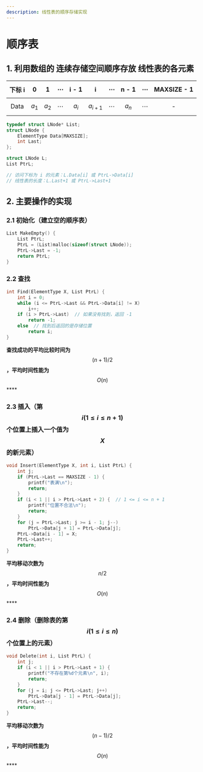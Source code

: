 ```yaml
---
description: 线性表的顺序存储实现
---
```


# 顺序表

## 1. 利用数组的 **连续存储空间顺序存放** 线性表的各元素

| 下标 i | 0 | 1 | $$\cdots$$  | i - 1 | i | $$\cdots$$  | n - 1 | $$\cdots$$  | MAXSIZE - 1 |
| :---: | :---: | :---: | :---: | :---: | :---: | :---: | :---: | :---: | :---: |
| Data | $$a_1$$  | $$a_2$$  | $$\cdots$$  | $$a_i$$  | $$a_{i+1}$$  | $$\cdots$$  | $$a_n$$  | $$\cdots$$  | - |

```c
typedef struct LNode* List;
struct LNode {
    ElementType Data[MAXSIZE];
    int Last;
};

struct LNode L;
List PtrL;

// 访问下标为 i 的元素：L.Data[i] 或 PtrL->Data[i]
// 线性表的长度：L.Last+1 或 PtrL->Last+1
```

## 2. 主要操作的实现

### 2.1 初始化（建立空的顺序表）

```cpp
List MakeEmpty() {
    List PtrL;
    PtrL = (List)malloc(sizeof(struct LNode));
    PtrL->Last = -1;
    return PtrL;
}
```

### 2.2 查找

```cpp
int Find(ElementType X, List PtrL) {
    int i = 0;
    while (i <= PtrL->Last && PtrL->Data[i] != X)
        i++;
    if (i > PtrL->Last)  // 如果没有找到，返回 -1
        return -1;
    else  // 找到后返回的是存储位置
        return i;
}
```

**查找成功的平均比较时间为** $$(n + 1) / 2$$ **，平均时间性能为** $$O(n)$$ ****

### 2.3 插入（第 $$i (1 \le i \le n + 1)$$ 个位置上插入一个值为 $$X$$ 的新元素）

```cpp
void Insert(ElementType X, int i, List PtrL) {
    int j;
    if (PtrL->Last == MAXSIZE - 1) {
        printf("表满\n");
        return;
    }
    if (i < 1 || i > PtrL->Last + 2) {  // 1 <= i <= n + 1
        printf("位置不合法\n");
        return;
    }
    for (j = PtrL->Last; j >= i - 1; j--)
        PtrL->Data[j + 1] = PtrL->Data[j];
    PtrL->Data[i - 1] = X;
    PtrL->Last++;
    return;
}
```

**平均移动次数为** $$n/2$$ **，平均时间性能为** $$O(n)$$ ****

### 2.4 删除（删除表的第 $$i (1 \le i \le n)$$ 个位置上的元素）

```cpp
void Delete(int i, List PtrL) {
    int j;
    if (i < 1 || i > PtrL->Last + 1) {
        printf("不存在第%d个元素\n", i);
        return;
    }
    for (j = i; j <= PtrL->Last; j++)
        PtrL->Data[j - 1] = PtrL->Data[j];
    PtrL->Last--;
    return;
}
```

**平均移动次数为** $$(n-1)/2$$ **，平均时间性能为** $$O(n)$$ ****

